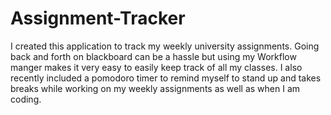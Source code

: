 # Assignment-Tracker
I created this application to track my weekly university assignments. Going back and forth on blackboard can be a hassle but using my Workflow manger makes it very easy to easily keep track of all my classes. I also recently included a pomodoro timer to remind myself to stand up and takes breaks while working on my weekly assignments as well as when I am coding.
